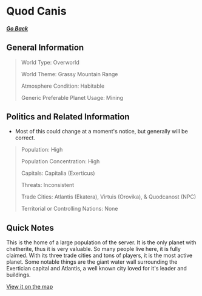 # Quod Canis

##### [Go Back](/wiki/space#planets)

## General Information

> World Type: Overworld
>
> World Theme: Grassy Mountain Range
>
> Atmosphere Condition: Habitable
>
> Generic Preferable Planet Usage: Mining

## Politics and Related Information

* Most of this could change at a moment's notice, but generally will be correct.

> Population: High
>
> Population Concentration: High
>
> Capitals: Capitalia (Exerticus)
>
> Threats: Inconsistent
>
> Trade Cities: Atlantis (Ekatera), Virtuis (Orovika), & Quodcanost (NPC)
>
> Territorial or Controlling Nations: None

## Quick Notes

This is the home of a large population of the server. It is the only planet with chetherite, thus it is very valuable. So many people live here, it is fully claimed. With its three trade cities and tons of players, it is the most active planet. Some notable things are the giant water wall surrounding the Exertician capital and Atlantis, a well known city loved for it's leader and buildings.

[View it on the map](https://dynmap.starlegacy.net/?worldname=QuodCanis)